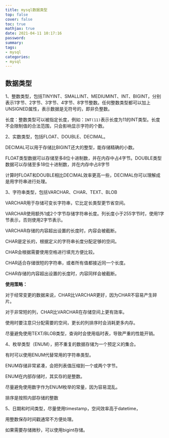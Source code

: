 ```yaml
---
title: mysql数据类型
top: false
cover: false
toc: true
mathjax: true
date: 2021-04-11 10:17:16
password:
summary:
tags:
- mysql
categories:
- mysql
---
```


## 数据类型

1、整数类型，包括TINYINT、SMALLINT、MEDIUMINT、INT、BIGINT，分别表示1字节、2字节、3字节、4字节、8字节整数。任何整数类型都可以加上UNSIGNED属性，表示数据是无符号的，即非负整数。

长度：整数类型可以被指定长度，例如：`INT(11)`表示长度为11的INT类型。长度不会限制值的合法范围，只会影响显示字符的个数。

2、实数类型，包括FLOAT、DOUBLE、DECIMAL。

DECIMAL可以用于存储比BIGINT还大的整型，能存储精确的小数。

FLOAT类型数据可以存储至多8位十进制数，并在内存中占4字节。DOUBLE类型数据可以存储至多18位十进制数，并在内存中占8字节

计算时FLOAT和DOUBLE相比DECIMAL效率更高一些，DECIMAL你可以理解成是用字符串进行处理。

3、字符串类型，包括VARCHAR、CHAR、TEXT、BLOB

VARCHAR用于存储可变长字符串，它比定长类型更节省空间。

VARCHAR使用额外1或2个字节存储字符串长度。列长度小于255字节时，使用1字节表示，否则使用2字节表示。

VARCHAR存储的内容超出设置的长度时，内容会被截断。

CHAR是定长的，根据定义的字符串长度分配足够的空间。

CHAR会根据需要使用空格进行填充方便比较。

CHAR适合存储很短的字符串，或者所有值都接近同一个长度。

CHAR存储的内容超出设置的长度时，内容同样会被截断。

**使用策略：**

对于经常变更的数据来说，CHAR比VARCHAR更好，因为CHAR不容易产生碎片。

对于非常短的列，CHAR比VARCHAR在存储空间上更有效率。

使用时要注意只分配需要的空间，更长的列排序时会消耗更多内存。

尽量避免使用TEXT/BLOB类型，查询时会使用临时表，导致严重的性能开销。

4、枚举类型（ENUM），把不重复的数据存储为一个预定义的集合。

有时可以使用ENUM代替常用的字符串类型。

ENUM存储非常紧凑，会把列表值压缩到一个或两个字节。

ENUM在内部存储时，其实存的是整数。

尽量避免使用数字作为ENUM枚举的常量，因为容易混乱。

排序是按照内部存储的整数

5、日期和时间类型，尽量使用timestamp，空间效率高于datetime，

用整数保存时间戳通常不方便处理。

如果需要存储微秒，可以使用bigint存储。
